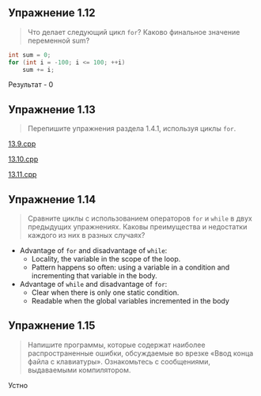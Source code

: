 
## Упражнение 1.12

> Что делает следующий цикл `for`? Каково финальное значение переменной sum?

```cpp
int sum = 0;
for (int i = -100; i <= 100; ++i)
    sum += i;
```

Результат - 0

## Упражнение 1.13

> Перепишите упражнения раздела 1.4.1, используя циклы `for`.

[13.9.cpp](13.9.cpp)

[13.10.cpp](13.10.cpp)

[13.11.cpp](13.11.cpp)

## Упражнение 1.14

> Сравните циклы с использованием операторов `for` и `while` в двух предыдущих упражнениях. Каковы преимущества и недостатки каждого из них в разных случаях?

- Advantage of `for` and disadvantage of `while`:
    - Locality, the variable in the scope of the loop.
    - Pattern happens so often: using a variable in a condition and incrementing that variable in the body.
- Advantage of `while` and disadvantage of `for`:
    - Clear when there is only one static condition.
    - Readable when the global variables incremented in the body

## Упражнение 1.15

> Напишите программы, которые содержат наиболее распространенные ошибки, обсуждаемые во врезке «Ввод конца файла с клавиатуры». Ознакомьтесь с сообщениями, выдаваемыми компилятором.

Устно

